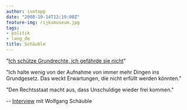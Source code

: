 ```yaml
---
author: isotopp
date: "2008-10-14T12:19:00Z"
feature-img: rijksmuseum.jpg
tags:
- politik
- lang_de
title: Schäuble
---
```

"[Ich schütze Grundrechte, ich gefährde sie nicht](http://www.katzundgoldt.de/ru_elend.htm)"

"Ich halte wenig von der Aufnahme von immer mehr Dingen ins Grundgesetz. Das weckt Erwartungen, die nicht erfüllt werden könnten."

"Den Rechtsstaat macht aus, dass Unschuldige wieder frei kommen."

  -- [Interview](http://www.taz.de/1/politik/schwerpunkt-ueberwachung/artikel/1/ich-schuetze-ich-gefaehrde-sie-nicht/) mit Wolfgang Schäuble
